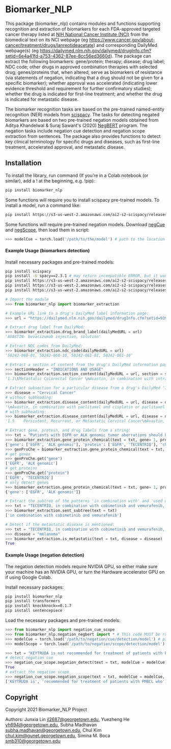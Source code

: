 # Biomarker_NLP

This package (biomarker_nlp) contains modules and functions supporting recognition and extraction of biomarkers for each FDA-approved targeted cancer therapy listed at [NIH National Cancer Institute (NCI)](https://www.cancer.gov/about-cancer/treatment/types/targeted-therapies/targeted-therapies-fact-sheet) from the biomedical text on its NCI webpage (eg https://www.cancer.gov/about-cancer/treatment/drugs/lanreotideacetate) and corresponding DailyMed webpage(s) (eg https://dailymed.nlm.nih.gov/dailymed/drugInfo.cfm?setid=6e4a41fd-a753-4362-87ee-8cc56ed3660d). The package can extract the following biomarkers: gene/protein; therapy; disease; drug label; NDC code; other drugs in approved combination therapies with selected drug; genes/proteins that, when altered, serve as biomarkers of resistance (via statements of negation, indicating that a drug should not be given for a specific biomarker); whether approval was accelerated (indicating lower evidence threshold and requirement for further confirmatory studies); whether the drug is indicated for first-line treatment; and whether the drug is indicated for metastatic disease.

The biomarker recognition tasks are based on the pre-trained named-entity recognition (NER) models from [scispacy](https://github.com/allenai/scispacy). The tasks for detecting negated biomarkers are based on two pre-trained negation models obtained from Aditya Khandelwal & Suraj Sawant's (2020) [NegBERT](https://github.com/adityak6798/Transformers-For-Negation-and-Speculation) program. The negation tasks include negation cue detection and negation scope extraction from sentences. The package also provides functions to detect key clinical terminology for specific drugs and diseases, such as first-line treatment, accelerated approval, and metastatic disease. 

## Installation
To install the library, run command (If you’re in a Colab notebook (or similar), add a ! at the beginning, e.g. !pip):
```bash
pip install biomarker_nlp
```

Some functions will require you to install scispacy pre-trained models. To install a model, run a command like:
```bash
pip install https://s3-us-west-2.amazonaws.com/ai2-s2-scispacy/releases/v0.3.0/en_ner_craft_md-0.3.0.tar.gz
```

Some functions will require pre-trained negation models. Download [negCue](https://www.dropbox.com/s/3b8zhldmrx9niv4/negCue.zip?dl=0) and [negScope](https://www.dropbox.com/s/7nn1uptrvw66mn2/negScope.zip?dl=0), then load them in script:
```python
>>> modelCue = torch.load('/path/to/the/model') # path to the location where the model file is placed
```

#### Example Usage (biomarkers detection)

Install necessary packages and pre-trained models:
```bash
pip install scispacy
pip install -U spacy==2.3.1 # may return incompatible ERROR, but it won't be a problem as long as the spacy-2.3.1 is successfully installed
pip install https://s3-us-west-2.amazonaws.com/ai2-s2-scispacy/releases/v0.3.0/en_ner_craft_md-0.3.0.tar.gz
pip install https://s3-us-west-2.amazonaws.com/ai2-s2-scispacy/releases/v0.3.0/en_ner_jnlpba_md-0.3.0.tar.gz
pip install https://s3-us-west-2.amazonaws.com/ai2-s2-scispacy/releases/v0.3.0/en_ner_bionlp13cg_md-0.3.0.tar.gz
```

```python
# Import the module
>>> from biomarker_nlp import biomarker_extraction

# Example URL link to a drug's DailyMed label information page:
>>> url = "https://dailymed.nlm.nih.gov/dailymed/drugInfo.cfm?setid=939b5d1f-9fb2-4499-80ef-0607aa6b114e"

# Extract drug label from DailyMed:
>>> biomarker_extraction.drug_brand_label(dailyMedURL = url)
'AVASTIN- bevacizumab injection, solution'

# Extract NDC codes from DailyMed:
>>> biomarker_extraction.ndc_code(dailyMedURL = url)
'50242-060-01, 50242-060-10, 50242-061-01, 50242-061-10'

# Extract a section of content from the drug's DailyMed information page excluding the section heading. For example, extract the "INDICATIONS AND USAGE" section:
>>> sectionHeader = "INDICATIONS AND USAGE"  
>>> biomarker_extraction.section_content(dailyMedURL = url, section = sectionHeader)
'1.1\tMetastatic Colorectal Cancer \nAvastin, in combination with intravenous fluorouracil-based chemotherapy, is indicated for the first-or second-line treatment of patients with metastatic colorectal cancer (mCRC).\nAvastin, in combination with fluoropyrimidine-irinotecan- or fluoropyrimidine-oxaliplatin-based chemotherapy, is indicated for the second-line treatment of patients with mCRC who have progressed on a first-line Avastin-containing regimen.\n\n\n\n\nLimitations of Use: Avastin is not indicated for adjuvant treatment of colon cancer [see Clinical Studies (14.2)].\n\n\n\n\n\n\n1.2   First-Line Non-Squamous Non–Small Cell Lung Cancer\nAvastin, in combination with carboplatin and paclitaxel, is indicated for the first-line treatment of patients with unresectable, locally advanced, recurrent or metastatic non–squamous non–small cell lung cancer (NSCLC).\n\n\n\n\n1.3   Recurrent Glioblastoma\nAvastin is indicated for the treatment of recurrent glioblastoma (GBM) in adults.\n\n\n\n\n1.4   Metastatic Renal Cell Carcinoma\nAvastin, in combination with interferon alfa, is indicated for the treatment of metastatic renal cell carcinoma (mRCC).\n\n\n\n\n1.5    Persistent, Recurrent, or Metastatic Cervical Cancer\nAvastin, in combination with paclitaxel and cisplatin or paclitaxel and topotecan, is indicated for the treatment of patients with persistent, recurrent, or metastatic cervical cancer.\n\n\n\n\n1.6   Epithelial Ovarian, Fallopian Tube, or Primary Peritoneal Cancer\nAvastin, in combination with carboplatin and paclitaxel, followed by Avastin as a single agent, is indicated for the treatment of patients with stage III or IV epithelial ovarian, fallopian tube, or primary peritoneal cancer following initial surgical resection. \t\t\t\t\t\t\t\t\nAvastin, in combination with paclitaxel, pegylated liposomal doxorubicin, or topotecan, is indicated for the treatment of patients with platinum-resistant recurrent epithelial ovarian, fallopian tube or primary peritoneal cancer who received no more than 2 prior chemotherapy regimens.\nAvastin, in combination with carboplatin and paclitaxel, or with carboplatin and gemcitabine, followed by Avastin as a single agent, is indicated for the treatment of patients with platinum-sensitive recurrent epithelial ovarian, fallopian tube, or primary peritoneal cancer.\n\n\n\n\n1.7 Hepatocellular Carcinoma\n\nAvastin, in combination with atezolizumab, is indicated for the treatment of patients with unresectable or metastatic hepatocellular carcinoma (HCC) who have not received prior systemic therapy.'

# Extract subsection for a particular disease from a drug's DailyMed 'INDICATIONS AND USAGE' section:
>>> disease = "Cervical Cancer"
# without subheading:
>>> biomarker_extraction.disease_content(dailyMedURL = url, disease = disease, header = False)
'\nAvastin, in combination with paclitaxel and cisplatin or paclitaxel and topotecan, is indicated for the treatment of patients with persistent, recurrent, or metastatic cervical cancer.'
# with subheading:
>>> biomarker_extraction.disease_content(dailyMedURL = url, disease = disease, header = True)
'1.5    Persistent, Recurrent, or Metastatic Cervical Cancer\nAvastin, in combination with paclitaxel and cisplatin or paclitaxel and topotecan, is indicated for the treatment of patients with persistent, recurrent, or metastatic cervical cancer.'

# Extract gene, protein, and drug labels from a string:
>>> txt = "Patients with EGFR or ALK genomic tumor aberrations should have disease progression on FDA-approved therapy for NSCLC harboring these aberrations prior to receiving TECENTRIQ."
>>> biomarker_extraction.gene_protein_chemical(text = txt, gene= 1, protein = 1, chemical = 1)
{'gene': ['EGFR', 'ALK genomic'], 'protein': ['EGFR', 'TECENTRIQ'], 'chemical': []}
>>> genProChe = biomarker_extraction.gene_protein_chemical(text = txt, gene= 1, protein = 1, chemical = 1)
# get genes
>>> genProChe.get("gene")
['EGFR', 'ALK genomic']
# get proteins
>>> genProChe.get("protein")
['EGFR', 'TECENTRIQ']
# only detect genes
>>> biomarker_extraction.gene_protein_chemical(text = txt, gene= 1, protein = 0, chemical = 0) 
{'gene': ['EGFR', 'ALK genomic']}

# Extract the subtree of the patterns 'in combination with' and 'used with':
>>> txt = "TECENTRIQ, in combination with cobimetinib and vemurafenib, is indicated for the treatment of patients with BRAF V600 mutation-positive unresectable or metastatic melanoma."
>>> biomarker_extraction.sent_subtree(text = txt)
['in combination with cobimetinib and vemurafenib']

# Detect if the metastatic disease is mentioned:
>>> txt = "TECENTRIQ, in combination with cobimetinib and vemurafenib, is indicated for the treatment of patients with BRAF V600 mutation-positive unresectable or metastatic melanoma."
>>> disease = "melanoma"
>>> biomarker_extraction.is_metastatic(text = txt, disease = disease)
True

```

#### Example Usage (negation detection)
The negation detection models require NVIDIA GPU, so either make sure your machine has an NVIDIA GPU, or turn the Hardware accelerator GPU on if using Google Colab.

Install necessary packages:
```bash
pip install biomarker_nlp
pip install transformers
pip install knockknock==0.1.7
pip install sentencepiece
```

Load the necessary packages and pre-trained models:
```python
>>> from biomarker_nlp import negation_cue_scope
>>> from biomarker_nlp.negation_negbert import * # This code MUST be run before loading the pre-trained negation models
>>> modelCue = torch.load('/path/to/negation/cue/detection/model') # path to the location where the model file is placed
>>> modelScope = torch.load('/path/to/negation/scope/detection/model') # path to the location where the model file is placed

>>> txt = "KEYTRUDA is not recommended for treatment of patients with PMBCL who require urgent cytoreductive therapy."
# detect negation cue
>>> negation_cue_scope.negation_detect(text = txt, modelCue = modelCue)
True
# extract the negation scope
>>> negation_cue_scope.negation_scope(text = txt, modelCue = modelCue, modelScope = modelScope)
['KEYTRUDA is', 'recommended for treatment of patients with PMBCL who']

```


## Copyright

Copyright 2021 Biomarker_NLP Project

Authors: Junxia Lin <jl2687@georgetown.edu>, Yuezheng He <yh694@georgetown.edu>, Subha Madhavan <subha.madhavan@georgetown.edu>, Chul Kim <chul.kim@gunet.georgetown.edu>, Simina M. Boca <smb310@georgetown.edu>